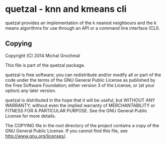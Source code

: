 quetzal - knn and kmeans cli
============================

quetzal provides an implementation of the k nearest neighbours and the k means
algorithms for use through an API or a command line interface (CLI).

Copying
-------

Copyright (C) 2014 Michal Grochmal

This file is part of the quetzal package.

quetzal is free software; you can redistribute and/or modify all or part of the
code under the terms of the GNU General Public License as published by the Free
Software Foundation; either version 3 of the License, or (at your option) any
later version.

quetzal is distributed in the hope that it will be useful, but WITHOUT ANY
WARRANTY; without even the implied warranty of MERCHANTABILITY or FITNESS FOR A
PARTICULAR PURPOSE. See the GNU General Public License for more details.

The COPYING file in the root directory of the project contains a copy of the
GNU General Public License. If you cannot find this file, see
<http://www.gnu.org/licenses/>.

